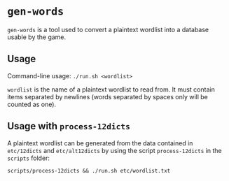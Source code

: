 # `gen-words`

`gen-words` is a tool used to convert a plaintext wordlist into a database
usable by the game.

## Usage

Command-line usage:
`./run.sh <wordlist>`

`wordlist` is the name of a plaintext wordlist to read from.  It must contain
items separated by newlines (words separated by spaces only will be counted as
one).

## Usage with `process-12dicts`

A plaintext wordlist can be generated from the data contained in `etc/12dicts`
and `etc/alt12dicts` by using the script `process-12dicts` in the `scripts`
folder:

`scripts/process-12dicts && ./run.sh etc/wordlist.txt`

